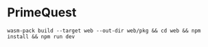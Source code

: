 # PrimeQuest

```
wasm-pack build --target web --out-dir web/pkg && cd web && npm install && npm run dev
```
